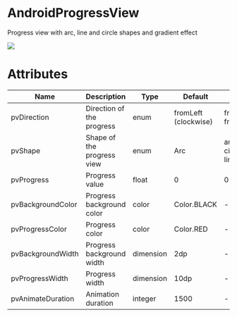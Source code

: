 # AndroidProgressView
Progress view with arc, line and circle shapes and gradient effect


![](ProgressView.gif)

# Attributes
| Name  | Description | Type | Default | Range |
| ------------- | ------------- | ------------- | ------------- | ------------- |
| pvDirection  | Direction of the progress  | enum | fromLeft (clockwise) | fromLeft, fromRight |
| pvShape  | Shape of the progress view  | enum | Arc | arc, circle, line |
| pvProgress  | Progress value  | float | 0 | 0 to 1 |
| pvBackgroundColor  | Progress background color  | color | Color.BLACK | - |
| pvProgressColor  | Progress color  | color | Color.RED | - |
| pvBackgroundWidth  | Progress background width  | dimension | 2dp | - |
| pvProgressWidth  | Progress width  | dimension | 10dp | - |
| pvAnimateDuration  | Animation duration  | integer | 1500 | - |

